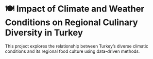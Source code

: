 # 🍽️ Impact of Climate and Weather Conditions on Regional Culinary Diversity in Turkey

This project explores the relationship between Turkey’s diverse climatic conditions and its regional food culture using data-driven methods.

